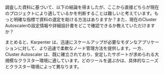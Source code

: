 調査した資料に基づいて、以下の結論を得ましたが、ここから直接どちらが現在のプロジェクトにより適しているかを判断することは難しいと考えています。もっと明確な指標で資料の選定を助ける方法はありますか？また、現在のCluster Autoscalerの設定情報や詳細設計書をどこで確認できるか教えていただけますか？

まとめると、Karpenter は、迅速にスケールアップが必要なモダンなアプリケーションに対して、より迅速で柔軟なノード管理方法を提供します。一方、Cluster Autoscaler は、既に確立されており、安定したサポートが求められる大規模なクラスター環境に適しています。どのツールを選ぶかは、具体的なニーズとクラスター環境によって異なります。